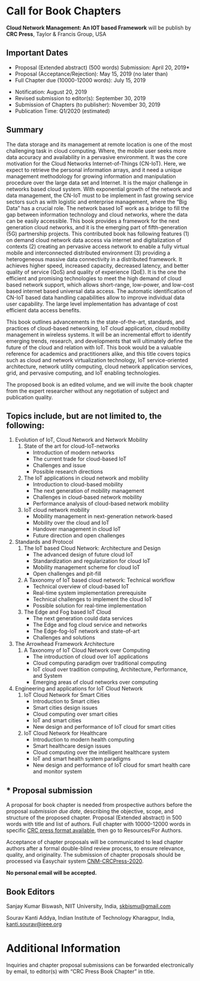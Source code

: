 # Call for Book Chapters

**Cloud Network Management: An IOT based Framework** will be publish by **CRC Press**, Taylor & Francis Group, USA

## Important Dates
- Proposal (Extended abstract) (500 words) Submission: April 20, 2019*
- Proposal (Acceptance/Rejection): May 15, 2019 (no later than) 
- Full Chapter due (10000-12000 words): July 15, 2019
* Notification:   August 20, 2019
* Revised submission to editor(s):   September 30, 2019
* Submission of Chapters (to publisher): November 30, 2019
* Publication Time: Q1/2020 (estimated)

## Summary
The data storage and its management at remote location is one of the most challenging task in cloud computing. Where, the mobile user seeks more data accuracy and availability in a pervasive environment. It was the core motivation for the Cloud Networks Internet-of-Things (CN-IoT). Here, we expect to retrieve the personal information arrays, and  it need a unique management methodology for growing information and manipulation procedure over the large data set and Internet. It is the major challenge in networks based cloud system.  With exponential growth of the network  and data management, the CN-IoT must to be implement in fast growing service sectors such as with  logistic and  enterprise management, where the “Big Data” has a crucial role.  The network based IoT work as a bridge to fill the gap between information technology and cloud  networks, where the data can be easily accessible. This book provides a  framework for the next generation cloud networks, and it is the emerging part of fifth-generation (5G) partnership projects.  This contributed book has following features  (1) on demand cloud network data access via internet and digitalization of contexts (2) creating an pervasive access network to enable a fully virtual mobile and interconnected distributed environment (3) providing a heterogeneous massive  data connectivity in a distributed framework.  It achieves higher speed, increased capacity, decreased latency, and better quality of service (QoS) and quality of experience (QoE). It is the one the efficient and promising technologies to meet the high demand of cloud based network support, which allows short-range, low-power, and low-cost based internet based universal data access. The automatic identification of CN-IoT based data handling capabilities allow to improve individual data user capability. The large level implementation has advantage of cost efficient data access benefits. 

This book outlines advancements in the state-of-the-art, standards, and practices of cloud-based networking, IoT cloud application, cloud mobility management in wireless systems. It will be an incremental effort to identify emerging trends, research, and developments that will ultimately define the future of the cloud and relation with IoT. This book would be a valuable reference for academics and practitioners alike, and this title covers topics such as cloud and network virtualization technology, IoT service-oriented architecture, network utility computing, cloud network application services, grid, and pervasive computing, and  IoT enabling technologies. 

The proposed book is an edited volume, and we will invite the book chapter from the expert researcher without any negotiation of subject and publication quality.

## Topics include, but are not limited to, the following:
1. Evolution of IoT, Cloud Network and Network Mobility
	1. State of the art for cloud-IoT-networks
		- Introduction of modern networks
		-	The current trade for cloud-based IoT
		- Challenges and issue
		- Possible research directions
	2. The  IoT applications in cloud network and mobility
		- Introduction to cloud-based mobility
		- The next generation of mobility management
		- Challenges in cloud-based network mobility
		- Performance analysis of cloud-based network mobility
	3. IoT cloud  network mobility
		- Mobility management in next-generation network-based
		- Mobility over the cloud and IoT
		- Handover management in cloud IoT
		- Future direction and open challenges
2. Standards and Protocol
	1. The IoT based Cloud Network: Architecture and Design
		- The advanced design of future cloud IoT
		- Standardization and regularization for cloud IoT
		- Mobility management scheme for cloud IoT
		- Open challenges and pit-fill
	2. A Taxonomy of IoT based cloud network: Technical workflow
		- Technical overview of cloud-based IoT
		- Real-time system implementation prerequisite
		- Technical challenges to implement the cloud IoT
		- Possible solution for real-time implementation
  	3. The Edge and Fog based IoT Cloud
		- The next generation could data services
		- The Edge and fog cloud service and networks
		- The Edge-fog-IoT network and state-of-art
		- Challenges and solutions
3. The Arrowhead Framework Architecture
	1. A Taxonomy of IoT Cloud Network over Computing
		- The introduction of cloud over IoT applications
		- Cloud computing paradigm over traditional computing
		- IoT cloud over tradition  computing, Architecture, Performance, and System
		- Emerging areas of cloud networks over computing
4. Engineering and applications for IoT Cloud Network
	1. IoT Cloud Network for Smart Cities
		- Introduction to Smart cities
		- Smart cities design issues
		- Cloud computing over smart cities
		- IoT and smart cities
		- New design and performance of IoT cloud for smart cities
	2. IoT Cloud Network for Healthcare
		- Introduction to modern health computing
		- Smart healthcare design issues
		- Cloud computing over the intelligent healthcare system
		- IoT and smart health system paradigms
		- New design and performance of IoT cloud for smart health care and monitor system

## * Proposal submission
A proposal for book chapter is needed from prospective authors before the proposal *submission due date*, describing the objective, scope, and structure of the proposed chapter. Proposal (Extended abstract) in 500 words with title and list of authors. Full chapter with 10000-12000 words in specific [CRC press format available](https://www.crcpress.com/resources/authors/why-publish-with-us), then go to Resources/For Authors.

Acceptance of chapter proposals will be communicated to lead chapter authors after a formal double-blind review process, to ensure relevance, quality, and originality. The submission of chapter proposals should be processed via Easychair system  [CNM-CRCPress-2020](https://easychair.org/cfp/CNM-CRCPress-2020). 

**No personal email will be accepted.**

## Book Editors
Sanjay Kumar Biswash, NIIT University, India, skbismu@gmail.com

Sourav Kanti Addya, Indian Institute of Technology Kharagpur, India, kanti.sourav@ieee.org

# Additional Information
Inquiries and chapter proposal submissions can be forwarded electronically by email, to editor(s) with “CRC Press Book Chapter” in title.


